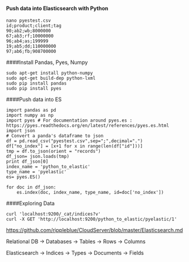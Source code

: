 #### Push data into Elasticsearch with Python
```
nano pyestest.csv
id;product;client;tag
90;ab2;wb;8000000
67;ab3;rf;10000000
96;ab4;as;199999
19;ab5;dd;110000000
97;ab6;fb;908700000
```
####Install Pandas, Pyes, Numpy
```
sudo apt-get install python-numpy
sudo apt-get build-dep python-lxml
sudo pip install pandas
sudo pip install pyes
```
####Push data into ES
```
import pandas as pd 
import numpy as np 
import pyes # For documentation around pyes.es : https://pyes.readthedocs.org/en/latest/references/pyes.es.html
import json
# Convert a panda's dataframe to json
df = pd.read_csv("pyestest.csv",sep=";",decimal=".")
df["no_index"] = [x+1 for x in range(len(df["id"]))]
tmp = df.to_json(orient = "records")
df_json= json.loads(tmp)
print df_json[0]
index_name = 'python_to_elastic'
type_name = 'pyelastic'
es= pyes.ES()

for doc in df_json:
    es.index(doc, index_name, type_name, id=doc['no_index'])
```
####Exploring Data
```
curl 'localhost:9200/_cat/indices?v'
curl -X GET 'http://localhost:9200/python_to_elastic/pyelastic/1'
```

https://github.com/rippleblue/CloudServer/blob/master/Elasticsearch.md

Relational DB -> Databases -> Tables -> Rows -> Columns

Elasticsearch -> Indices   -> Types  -> Documents -> Fields
